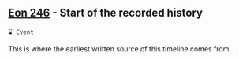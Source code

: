 ## [Eon 246](<https://zeithalt.github.io/t/#eon0246>) - Start of the recorded history

`⌛ Event`

This is where the earliest written source of this timeline comes from.